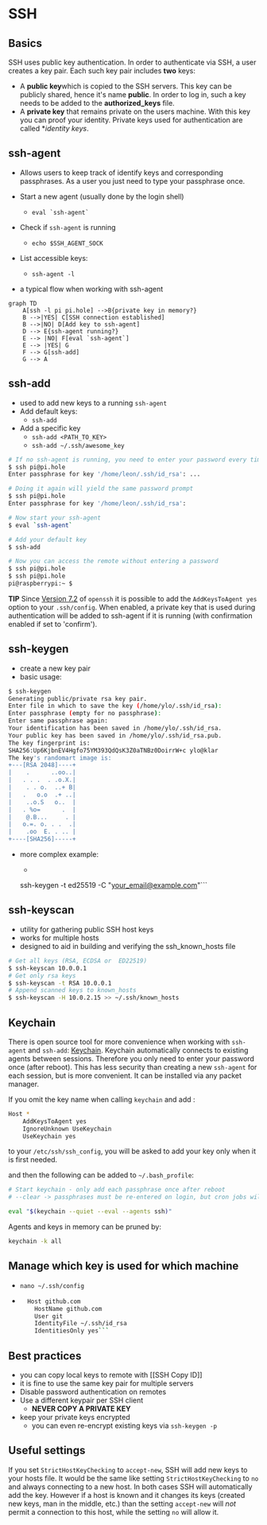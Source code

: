 # SSH

## Basics
SSH uses public key authentication. In order to authenticate via SSH, a user creates a key pair. Each such key pair includes **two** keys:

- A **public key**which is copied to the SSH servers. This key can be publicly shared, hence it's name **public**. In order to log in, such a key needs to be added to the **authorized_keys** file.
- A **private key** that remains private on the users machine. With this key you can proof your identity. Private keys used for authentication are called **identity keys*.



## ssh-agent
- Allows users to keep track of identify keys and corresponding passphrases. As a user you just need to type your passphrase once.
- Start a new agent (usually done by the login shell)
	- ``` eval `ssh-agent` ```
- Check if `ssh-agent` is running
	- `echo $SSH_AGENT_SOCK`
- List accessible keys:
	- `ssh-agent -l`

- a typical flow when working with ssh-agent

```mermaid
graph TD
    A[ssh -l pi pi.hole] -->B{private key in memory?}
    B -->|YES| C[SSH connection established]
    B -->|NO| D[Add key to ssh-agent]
    D --> E{ssh-agent running?}
    E --> |NO| F[eval `ssh-agent`]
    E --> |YES| G
    F --> G[ssh-add]
    G --> A
```


## ssh-add
- used to add new keys to a running `ssh-agent`
- Add default keys:
	- `ssh-add`
- Add a specific key
	- `ssh-add <PATH_TO_KEY>`
	- `ssh-add ~/.ssh/awesome_key`

```bash
# If no ssh-agent is running, you need to enter your password every time
$ ssh pi@pi.hole
Enter passphrase for key '/home/leon/.ssh/id_rsa': ...

# Doing it again will yield the same password prompt
$ ssh pi@pi.hole
Enter passphrase for key '/home/leon/.ssh/id_rsa':

# Now start your ssh-agent
$ eval `ssh-agent`

# Add your default key
$ ssh-add

# Now you can access the remote without entering a password
$ ssh pi@pi.hole
$ ssh pi@pi.hole
pi@raspberrypi:~ $
```


**TIP**
Since [Version 7.2](https://www.openssh.com/txt/release-7.2) of `openssh` it is possible to add the `AddKeysToAgent yes` option to your `.ssh/config`. When enabled, a private key that is used during authentication will be added to ssh-agent if it is running (with confirmation enabled if set to 'confirm').

## ssh-keygen
- create a new key pair
- basic usage:
```bash
$ ssh-keygen
Generating public/private rsa key pair.
Enter file in which to save the key (/home/ylo/.ssh/id_rsa): 
Enter passphrase (empty for no passphrase): 
Enter same passphrase again: 
Your identification has been saved in /home/ylo/.ssh/id_rsa.
Your public key has been saved in /home/ylo/.ssh/id_rsa.pub.
The key fingerprint is:
SHA256:Up6KjbnEV4Hgfo75YM393QdQsK3Z0aTNBz0DoirrW+c ylo@klar
The key's randomart image is:
+---[RSA 2048]----+
|    .      ..oo..|
|   . . .  . .o.X.|
|    . . o.  ..+ B|
|   .   o.o  .+ ..|
|    ..o.S   o..  |
|   . %o=      .  |
|    @.B...     . |
|   o.=. o. . .  .|
|    .oo  E. . .. |
+----[SHA256]-----+
```
- more complex example:
	- ```shell
	ssh-keygen -t ed25519 -C "your_email@example.com"```

## ssh-keyscan

- utility for gathering public SSH host keys
- works for multiple hosts
- designed to aid in building and verifying the ssh_known_hosts file

```bash
# Get all keys (RSA, ECDSA or  ED22519)
$ ssh-keyscan 10.0.0.1
# Get only rsa keys
$ ssh-keyscan -t RSA 10.0.0.1
# Append scanned keys to known_hosts
$ ssh-keyscan -H 10.0.2.15 >> ~/.ssh/known_hosts
```

## Keychain
There is open source tool for more convenience when working with `ssh-agent` and `ssh-add`: [Keychain](https://www.funtoo.org/Keychain). Keychain automatically connects to existing agents between sessions. Therefore you only need to enter your password once (after reboot). This has less security than creating a new `ssh-agent` for each session, but is more convenient. It can be installed via any packet manager.

If you omit the key name when calling `keychain` and add :

```bash
Host *
	AddKeysToAgent yes
	IgnoreUnknown UseKeychain
	UseKeychain yes
```

to your `/etc/ssh/ssh_config`, you will be asked to add your key only when it is first needed.

and then the following can be added to `~/.bash_profile`:

```bash
# Start keychain - only add each passphrase once after reboot
# --clear -> passphrases must be re-entered on login, but cron jobs will still have access to the unencrypted keys after the user logs out

eval "$(keychain --quiet --eval --agents ssh)"
```

Agents and keys in memory can be pruned by:

```bash
keychain -k all
```

## Manage which key is used for which machine
- `nano ~/.ssh/config`
- ```bash
	Host github.com
	  HostName github.com
	  User git
	  IdentityFile ~/.ssh/id_rsa
	  IdentitiesOnly yes```


## Best practices
- you can copy local keys to remote with [[SSH Copy ID]]
- it is fine to use the same key pair for multiple servers
- Disable password authentication on remotes
- Use a different keypair per SSH client
	- **NEVER COPY A PRIVATE KEY**
- keep your private keys encrypted
	- you can even re-encrypt existing keys via `ssh-keygen -p`

## Useful settings

If you set `StrictHostKeyChecking` to `accept-new`, SSH will add new keys to your hosts file. It would be the same like setting `StrictHostKeyChecking` to `no` and always connecting to a new host. In both cases SSH will  automatically add the key. However if a host is known and it changes its keys (created new keys, man in the middle, etc.) than the setting `accept-new` will *not* permit a connection to this host, while the setting `no` will allow it.